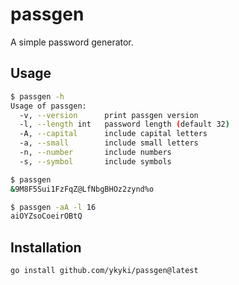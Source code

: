 # passgen

A simple password generator.

## Usage

```sh
$ passgen -h
Usage of passgen:
  -v, --version      print passgen version
  -l, --length int   password length (default 32)
  -A, --capital      include capital letters
  -a, --small        include small letters
  -n, --number       include numbers
  -s, --symbol       include symbols

$ passgen
&9M8F5Sui1FzFqZ@LfNbgBHOz2zynd%o

$ passgen -aA -l 16
aiOYZsoCoeirOBtQ
```

## Installation

```sh
go install github.com/ykyki/passgen@latest
```
